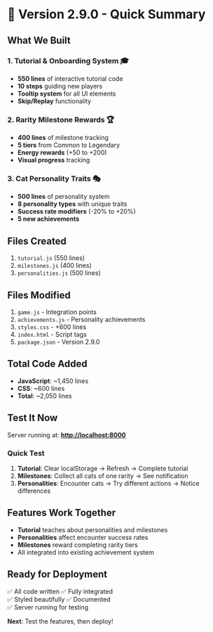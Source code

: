# 🚀 Version 2.9.0 - Quick Summary

## What We Built

### 1. Tutorial & Onboarding System 🎓

- **550 lines** of interactive tutorial code
- **10 steps** guiding new players
- **Tooltip system** for all UI elements
- **Skip/Replay** functionality

### 2. Rarity Milestone Rewards 🏆

- **400 lines** of milestone tracking
- **5 tiers** from Common to Legendary
- **Energy rewards** (+50 to +200)
- **Visual progress** tracking

### 3. Cat Personality Traits 🎭

- **500 lines** of personality system
- **8 personality types** with unique traits
- **Success rate modifiers** (-20% to +20%)
- **5 new achievements**

## Files Created

1. `tutorial.js` (550 lines)
2. `milestones.js` (400 lines)
3. `personalities.js` (500 lines)

## Files Modified

1. `game.js` - Integration points
2. `achievements.js` - Personality achievements
3. `styles.css` - +600 lines
4. `index.html` - Script tags
5. `package.json` - Version 2.9.0

## Total Code Added

- **JavaScript**: ~1,450 lines
- **CSS**: ~600 lines
- **Total**: ~2,050 lines

## Test It Now

Server running at: **<http://localhost:8000>**

### Quick Test

1. **Tutorial**: Clear localStorage → Refresh → Complete tutorial
2. **Milestones**: Collect all cats of one rarity → See notification
3. **Personalities**: Encounter cats → Try different actions → Notice differences

## Features Work Together

- **Tutorial** teaches about personalities and milestones
- **Personalities** affect encounter success rates
- **Milestones** reward completing rarity tiers
- All integrated into existing achievement system

## Ready for Deployment

✅ All code written
✅ Fully integrated  
✅ Styled beautifully
✅ Documented  
✅ Server running for testing

**Next**: Test the features, then deploy!
